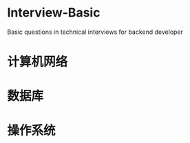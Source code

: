 # Interview-Basic
Basic questions in technical interviews for backend developer

# 计算机网络

# 数据库

# 操作系统
